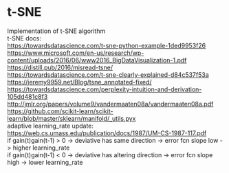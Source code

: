 # t-SNE
Implementation of t-SNE algorithm<br/>
t-SNE docs:<br/>
https://towardsdatascience.com/t-sne-python-example-1ded9953f26<br/>
https://www.microsoft.com/en-us/research/wp-content/uploads/2016/06/www2016_BigDataVisualization-1.pdf<br/>
https://distill.pub/2016/misread-tsne/<br/>
https://towardsdatascience.com/t-sne-clearly-explained-d84c537f53a<br/>
https://jeremy9959.net/Blog/tsne_annotated-fixed/<br/>
https://towardsdatascience.com/perplexity-intuition-and-derivation-105dd481c8f3<br/>
http://jmlr.org/papers/volume9/vandermaaten08a/vandermaaten08a.pdf<br/>
https://github.com/scikit-learn/scikit-learn/blob/master/sklearn/manifold/_utils.pyx<br/>
adaptive learning_rate update:<br/>
https://web.cs.umass.edu/publication/docs/1987/UM-CS-1987-117.pdf<br/>
if gain(t)gain(t-1) > 0 -> deviative has same direction -> error fcn slope low -> higher learning_rate<br/>
if gain(t)gain(t-1) < 0 -> deviative has altering direction -> error fcn slope high -> lower learning_rate<br/>